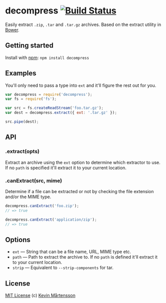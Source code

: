 # decompress [![Build Status](https://secure.travis-ci.org/kevva/decompress.png?branch=master)](http://travis-ci.org/kevva/decompress)

Easily extract `.zip`, `.tar` and `.tar.gz` archives. Based on the extract 
utility in [Bower](https://github.com/bower/bower).

## Getting started

Install with [npm](https://npmjs.org/package/decompress): `npm install decompress`

## Examples

You'll only need to pass a type into `ext` and it'll figure the rest out for 
you.

```js
var decompress = require('decompress');
var fs = require('fs');

var src = fs.createReadStream('foo.tar.gz');
var dest = decompress.extract({ ext: '.tar.gz' });

src.pipe(dest);
```

## API

### .extract(opts)

Extract an archive using the `ext` option to determine which extractor to use. 
If no `path` is specified it'll extract it to your current location.

### .canExtract(src, mime)

Determine if a file can be extracted or not by checking the file extension 
and/or the MIME type.

```js
decompress.canExtract('foo.zip');
// => true

decompress.canExtract('application/zip');
// => true
```

## Options

* `ext` — String that can be a file name, URL, MIME type etc.
* `path` — Path to extract the archive to. If no `path` is defined it'll 
extract it to your current location.
* `strip` — Equivalent to `--strip-components` for tar.

## License

[MIT License](http://en.wikipedia.org/wiki/MIT_License) (c) [Kevin Mårtensson](http://kevinmartensson.com)
